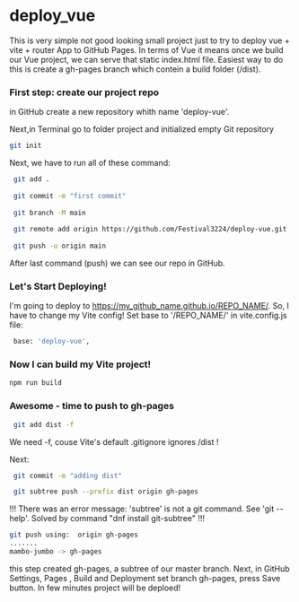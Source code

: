 # deploy_vue

This is very simple not good looking small project just to try to deploy vue + vite + router App to GitHub Pages.
In terms of Vue it means once we build our Vue project, we can serve that static index.html file. Easiest way to do this is create a gh-pages branch which contein a build folder (/dist).

### First step: create our project repo

in GitHub create a new repository whith name 'deploy-vue'.


Next,in Terminal go to folder project and initialized empty Git repository
 ```sh
 git init
```
Next, we have to run all of these command:

```sh
 git add .
 
 git commit -m "first commit"
 
 git branch -M main
 
 git remote add origin https://github.com/Festival3224/deploy-vue.git
 
 git push -u origin main
```

 After last command (push) we can see our repo in GitHub.

 ### Let's Start Deploying!

I'm going to deploy to https://my_github_name.github.io/REPO_NAME/. So, I have to change my Vite config! Set base to '/REPO_NAME/' in vite.config.js file:

```sh
 base: 'deploy-vue',
```
### Now I can build my Vite project!

```sh
npm run build
```

### Awesome - time to push to gh-pages
```sh
 git add dist -f
```
 We need -f, couse Vite's default .gitignore ignores /dist !
 
Next:
```sh
 git commit -m "adding dist"

 git subtree push --prefix dist origin gh-pages
```
 
!!! There was an error message: 'subtree' is not a git command. See 'git --help'.
Solved by command "dnf install git-subtree" !!!

```sh
git push using:  origin gh-pages
.......
mambo-jumbo -> gh-pages
```

this step created gh-pages, a subtree of our master branch. Next, in GitHub Settings, Pages , Build and Deployment set branch gh-pages, press Save button. In few minutes project will be deploed!
 
 
 
